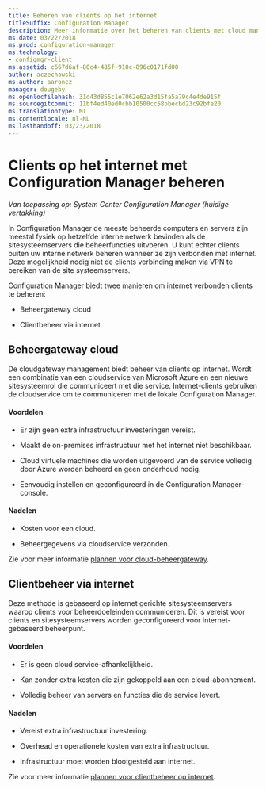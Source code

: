 ```yaml
---
title: Beheren van clients op het internet
titleSuffix: Configuration Manager
description: Meer informatie over het beheren van clients met cloud management gateway en clientbeheer op internet gebaseerde in Configuration Manager.
ms.date: 03/22/2018
ms.prod: configuration-manager
ms.technology:
- configmgr-client
ms.assetid: c667d6af-80c4-485f-910c-896c0171fd00
author: aczechowski
ms.author: aaroncz
manager: dougeby
ms.openlocfilehash: 31d43d855c1e7062e62a3d15fa5a79c4e4de915f
ms.sourcegitcommit: 11bf4ed40ed0cbb10500cc58bbecbd23c92bfe20
ms.translationtype: MT
ms.contentlocale: nl-NL
ms.lasthandoff: 03/23/2018
---
```

# <a name="manage-clients-on-the-internet-with-configuration-manager"></a>Clients op het internet met Configuration Manager beheren

*Van toepassing op: System Center Configuration Manager (huidige vertakking)*

In Configuration Manager de meeste beheerde computers en servers zijn meestal fysiek op hetzelfde interne netwerk bevinden als de sitesysteemservers die beheerfuncties uitvoeren. U kunt echter clients buiten uw interne netwerk beheren wanneer ze zijn verbonden met internet. Deze mogelijkheid nodig niet de clients verbinding maken via VPN te bereiken van de site systeemservers.

Configuration Manager biedt twee manieren om internet verbonden clients te beheren:

-   Beheergateway cloud

-   Clientbeheer via internet


## <a name="cloud-management-gateway"></a>Beheergateway cloud

De cloudgateway management biedt beheer van clients op internet. Wordt een combinatie van een cloudservice van Microsoft Azure en een nieuwe sitesysteemrol die communiceert met die service. Internet-clients gebruiken de cloudservice om te communiceren met de lokale Configuration Manager.

#### <a name="advantages"></a>Voordelen  

-   Er zijn geen extra infrastructuur investeringen vereist.  

-   Maakt de on-premises infrastructuur met het internet niet beschikbaar.  

-   Cloud virtuele machines die worden uitgevoerd van de service volledig door Azure worden beheerd en geen onderhoud nodig.  

-   Eenvoudig instellen en geconfigureerd in de Configuration Manager-console.  

#### <a name="disadvantages"></a>Nadelen  

-   Kosten voor een cloud.  

-   Beheergegevens via cloudservice verzonden.  

Zie voor meer informatie [plannen voor cloud-beheergateway](plan-cloud-management-gateway.md).  



## <a name="internet-based-client-management"></a>Clientbeheer via internet

Deze methode is gebaseerd op internet gerichte sitesysteemservers waarop clients voor beheerdoeleinden communiceren. Dit is vereist voor clients en sitesysteemservers worden geconfigureerd voor internet-gebaseerd beheerpunt.

#### <a name="advantages"></a>Voordelen  

-   Er is geen cloud service-afhankelijkheid.  

-   Kan zonder extra kosten die zijn gekoppeld aan een cloud-abonnement.  

-   Volledig beheer van servers en functies die de service levert.  

#### <a name="disadvantages"></a>Nadelen  

-   Vereist extra infrastructuur investering.  

-   Overhead en operationele kosten van extra infrastructuur.  

-   Infrastructuur moet worden blootgesteld aan internet.  

Zie voor meer informatie [plannen voor clientbeheer op internet](plan-internet-based-client-management.md).  
